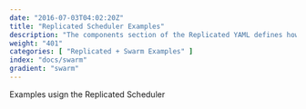 ```yaml
---
date: "2016-07-03T04:02:20Z"
title: "Replicated Scheduler Examples"
description: "The components section of the Replicated YAML defines how the containers will be created and started."
weight: "401"
categories: [ "Replicated + Swarm Examples" ]
index: "docs/swarm"
gradient: "swarm"
---
```


Examples usign the Replicated Scheduler